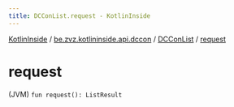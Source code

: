 ```yaml
---
title: DCConList.request - KotlinInside
---
```


[KotlinInside](../../index.html) / [be.zvz.kotlininside.api.dccon](../index.html) / [DCConList](index.html) / [request](./request.html)

# request

(JVM) `fun request(): ListResult`